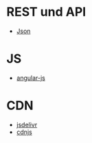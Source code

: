 # REST und API
* [Json](../json)

# JS
* [angular-js](../angular-js)

# CDN
* [jsdelivr](https://www.jsdelivr.com)
* [cdnjs](https://cdnjs.com/libraries)